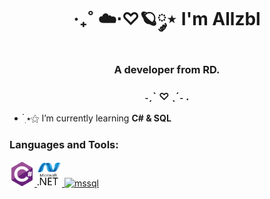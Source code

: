 <h1 align="center"> ‧₊˚ ☁️⋅♡🪐༘⋆ I'm Allzbl</h1>
<h3 align="center">A developer from RD.</h3>
<h3 align="center">˗ˏˋ ♡ ˎˊ˗ .</h3>


- ๋࣭ ⭑⚝ I’m currently learning **C# & SQL**


<h3 align="left">Languages and Tools:</h3>
<p align="left"> <a href="https://www.w3schools.com/cs/" target="_blank" rel="noreferrer"> <img src="https://raw.githubusercontent.com/devicons/devicon/master/icons/csharp/csharp-original.svg" alt="csharp" width="40" height="40"/> </a> <a href="https://dotnet.microsoft.com/" target="_blank" rel="noreferrer"> <img src="https://raw.githubusercontent.com/devicons/devicon/master/icons/dot-net/dot-net-original-wordmark.svg" alt="dotnet" width="40" height="40"/> </a> <a href="https://www.microsoft.com/en-us/sql-server" target="_blank" rel="noreferrer"> <img src="https://www.svgrepo.com/show/303229/microsoft-sql-server-logo.svg" alt="mssql" width="40" height="40"/> </a> </p>

